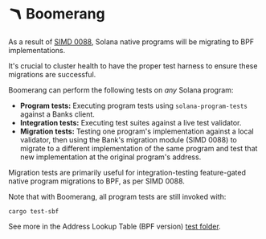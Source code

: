 # 🪃  Boomerang

As a result of
[SIMD 0088](https://github.com/solana-foundation/solana-improvement-documents/pull/88),
Solana native programs will be migrating to BPF implementations.

It's crucial to cluster health to have the proper test harness to ensure these
migrations are successful.

Boomerang can perform the following tests on *any* Solana program:
- **Program tests:** Executing program tests using `solana-program-tests`
  against a Banks client.
- **Integration tests:** Executing test suites against a live test validator.
- **Migration tests:** Testing one program's implementation against a local
  validator, then using the Bank's migration module (SIMD 0088) to migrate to
  a different implementation of the same program and test that new
  implementation at the original program's address.

Migration tests are primarily useful for integration-testing feature-gated
native program migrations to BPF, as per SIMD 0088.

Note that with Boomerang, all program tests are still invoked with:

```
cargo test-sbf
```

See more in the Address Lookup Table (BPF version)
[test folder](./tests/address-lookup-table/tests).